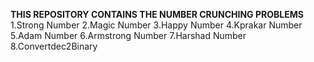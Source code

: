 **THIS REPOSITORY CONTAINS THE NUMBER CRUNCHING PROBLEMS**
1.Strong Number
2.Magic Number
3.Happy Number
4.Kprakar Number
5.Adam Number
6.Armstrong Number
7.Harshad Number
8.Convertdec2Binary
